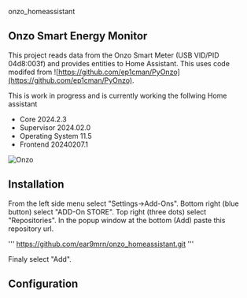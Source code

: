  onzo_homeassistant

## Onzo Smart Energy Monitor

This project reads data from the Onzo Smart Meter (USB VID/PID 04d8:003f) and provides entities to Home Assistant. This uses code modifed from ![https://github.com/ep1cman/PyOnzo](https://github.com/ep1cman/PyOnzo).

This is work in progress and is currently working the follwing Home assistant

- Core 2024.2.3
- Supervisor 2024.02.0
- Operating System 11.5
- Frontend 20240207.1

![Onzo](https://github.com/bruce33/onzo_dumper/blob/master/docs/Onzo.jpg)



## Installation

From the left side menu select "Settings->Add-Ons". Bottom right (blue button) select "ADD-On STORE". Top right (three dots) select "Repositories". In the popup window at the bottom (Add) paste this repository url.

'''
https://github.com/ear9mrn/onzo_homeassistant.git
'''

Finaly select "Add".

## Configuration


